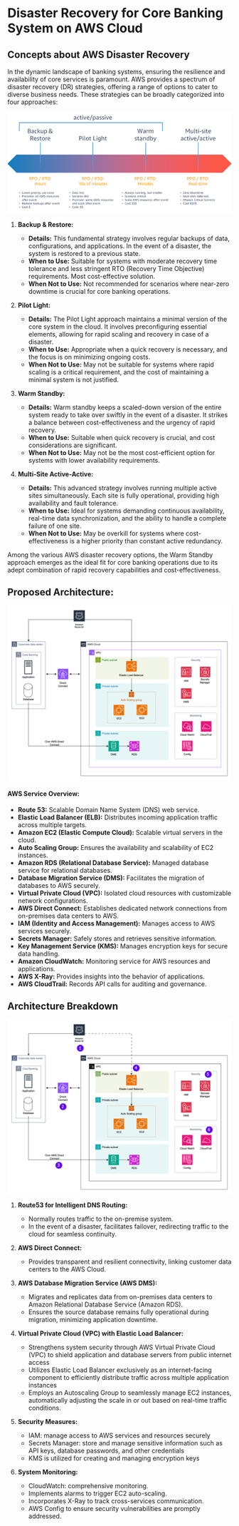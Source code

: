# Disaster Recovery for Core Banking System on AWS Cloud

## Concepts about AWS Disaster Recovery

In the dynamic landscape of banking systems, ensuring the resilience and availability of core services is paramount. AWS provides a spectrum of disaster recovery (DR) strategies, offering a range of options to cater to diverse business needs. These strategies can be broadly categorized into four approaches:

![Disaster Recovery Strategies](./disaster-recovery-strategies.png)

1. **Backup & Restore:**
   - **Details:** This fundamental strategy involves regular backups of data, configurations, and applications. In the event of a disaster, the system is restored to a previous state.
   - **When to Use:** Suitable for systems with moderate recovery time tolerance and less stringent RTO (Recovery Time Objective) requirements. Most cost-effective solution.
   - **When Not to Use:** Not recommended for scenarios where near-zero downtime is crucial for core banking operations.

2. **Pilot Light:**
   - **Details:** The Pilot Light approach maintains a minimal version of the core system in the cloud. It involves preconfiguring essential elements, allowing for rapid scaling and recovery in case of a disaster.
   - **When to Use:** Appropriate when a quick recovery is necessary, and the focus is on minimizing ongoing costs.
   - **When Not to Use:** May not be suitable for systems where rapid scaling is a critical requirement, and the cost of maintaining a minimal system is not justified.

3. **Warm Standby:**
   - **Details:** Warm standby keeps a scaled-down version of the entire system ready to take over swiftly in the event of a disaster. It strikes a balance between cost-effectiveness and the urgency of rapid recovery.
   - **When to Use:** Suitable when quick recovery is crucial, and cost considerations are significant.
   - **When Not to Use:** May not be the most cost-efficient option for systems with lower availability requirements.

4. **Multi-Site Active-Active:**
   - **Details:** This advanced strategy involves running multiple active sites simultaneously. Each site is fully operational, providing high availability and fault tolerance.
   - **When to Use:** Ideal for systems demanding continuous availability, real-time data synchronization, and the ability to handle a complete failure of one site.
   - **When Not to Use:** May be overkill for systems where cost-effectiveness is a higher priority than constant active redundancy.

Among the various AWS disaster recovery options, the Warm Standby approach emerges as the ideal fit for core banking operations due to its adept combination of rapid recovery capabilities and cost-effectiveness.

## Proposed Architecture:

![Architecture](./aws-core-banking.png)

#### AWS Service Overview:

- **Route 53:** Scalable Domain Name System (DNS) web service.
- **Elastic Load Balancer (ELB):** Distributes incoming application traffic across multiple targets.
- **Amazon EC2 (Elastic Compute Cloud):** Scalable virtual servers in the cloud.
- **Auto Scaling Group:** Ensures the availability and scalability of EC2 instances.
- **Amazon RDS (Relational Database Service):** Managed database service for relational databases.
- **Database Migration Service (DMS):** Facilitates the migration of databases to AWS securely.
- **Virtual Private Cloud (VPC):** Isolated cloud resources with customizable network configurations.
- **AWS Direct Connect:** Establishes dedicated network connections from on-premises data centers to AWS.
- **IAM (Identity and Access Management):** Manages access to AWS services securely.
- **Secrets Manager:** Safely stores and retrieves sensitive information.
- **Key Management Service (KMS):** Manages encryption keys for secure data handling.
- **Amazon CloudWatch:** Monitoring service for AWS resources and applications.
- **AWS X-Ray:** Provides insights into the behavior of applications.
- **AWS CloudTrail:** Records API calls for auditing and governance.

## Architecture Breakdown
![Architecture Breakdown](./aws-core-banking-with-numbers.png)
1. **Route53 for Intelligent DNS Routing:**
   - Normally routes traffic to the on-premise system.
   - In the event of a disaster, facilitates failover, redirecting traffic to the cloud for seamless continuity.

2. **AWS Direct Connect:**
   - Provides transparent and resilient connectivity, linking customer data centers to the AWS Cloud.
   
3. **AWS Database Migration Service (AWS DMS):**
   - Migrates and replicates data from on-premises data centers to Amazon Relational Database Service (Amazon RDS).
   - Ensures the source database remains fully operational during migration, minimizing application downtime.

4. **Virtual Private Cloud (VPC) with Elastic Load Balancer:**
   - Strengthens system security through AWS Virtual Private Cloud (VPC) to shield application and database servers from public internet access
   - Utilizes Elastic Load Balancer exclusively as an internet-facing component to efficiently distribute traffic across multiple application instances
   - Employs an Autoscaling Group to seamlessly manage EC2 instances, automatically adjusting the scale in or out based on real-time traffic conditions.

5. **Security Measures:**
    - IAM: manage access to AWS services and resources securely
    - Secrets Manager: store and manage sensitive information such as API keys, database passwords, and other credentials
    - KMS is utilized for creating and managing encryption keys
   
6. **System Monitoring:**
   - CloudWatch: comprehensive monitoring.
   - Implements alarms to trigger EC2 auto-scaling.
   - Incorporates X-Ray to track cross-services communication.
   - AWS Config to ensure security vulnerabilities are promptly addressed.
